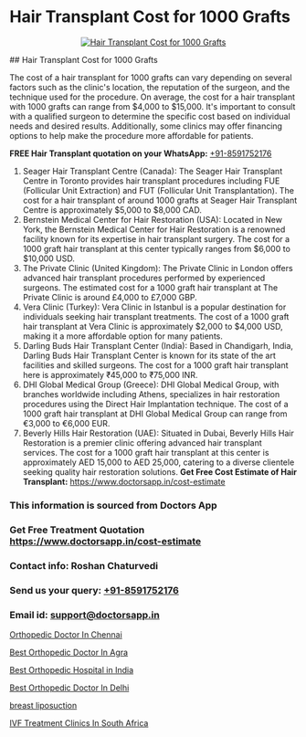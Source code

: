 # Hair Transplant Cost for 1000 Grafts

<p align="center">
  <a href="https://doctorsapp.co.in/treatment/hair-transplant">
    <img src="https://doctorsapp.co.in/uploads/treatment_image/transplant.jpg" alt="Hair Transplant Cost for 1000 Grafts">
  </a>
</p>
## Hair Transplant Cost for 1000 Grafts

The cost of a hair transplant for 1000 grafts can vary depending on several factors such as the clinic's location, the reputation of the surgeon, and the technique used for the procedure. On average, the cost for a hair transplant with 1000 grafts can range from $4,000 to $15,000. It's important to consult with a qualified surgeon to determine the specific cost based on individual needs and desired results. Additionally, some clinics may offer financing options to help make the procedure more affordable for patients.

**FREE Hair Transplant quotation on your WhatsApp:**  [+91-8591752176](https://api.whatsapp.com/send?phone=8591752176)

1) Seager Hair Transplant Centre (Canada): The Seager Hair Transplant Centre in Toronto provides hair transplant procedures including FUE (Follicular Unit Extraction) and FUT (Follicular Unit Transplantation). The cost for a hair transplant of around 1000 grafts at Seager Hair Transplant Centre is approximately $5,000 to $8,000 CAD.
2) Bernstein Medical Center for Hair Restoration (USA): Located in New York, the Bernstein Medical Center for Hair Restoration is a renowned facility known for its expertise in hair transplant surgery. The cost for a 1000 graft hair transplant at this center typically ranges from $6,000 to $10,000 USD.
3) The Private Clinic (United Kingdom): The Private Clinic in London offers advanced hair transplant procedures performed by experienced surgeons. The estimated cost for a 1000 graft hair transplant at The Private Clinic is around £4,000 to £7,000 GBP.
4) Vera Clinic (Turkey): Vera Clinic in Istanbul is a popular destination for individuals seeking hair transplant treatments. The cost of a 1000 graft hair transplant at Vera Clinic is approximately $2,000 to $4,000 USD, making it a more affordable option for many patients.
5) Darling Buds Hair Transplant Center (India): Based in Chandigarh, India, Darling Buds Hair Transplant Center is known for its state of the art facilities and skilled surgeons. The cost for a 1000 graft hair transplant here is approximately ₹45,000 to ₹75,000 INR.
6) DHI Global Medical Group (Greece): DHI Global Medical Group, with branches worldwide including Athens, specializes in hair restoration procedures using the Direct Hair Implantation technique. The cost of a 1000 graft hair transplant at DHI Global Medical Group can range from €3,000 to €6,000 EUR.
7) Beverly Hills Hair Restoration (UAE): Situated in Dubai, Beverly Hills Hair Restoration is a premier clinic offering advanced hair transplant services. The cost for a 1000 graft hair transplant at this center is approximately AED 15,000 to AED 25,000, catering to a diverse clientele seeking quality hair restoration solutions.
**Get Free Cost Estimate of Hair Transplant:** https://www.doctorsapp.in/cost-estimate

### This information is sourced from Doctors App 
### Get Free Treatment Quotation https://www.doctorsapp.in/cost-estimate
### Contact info: Roshan Chaturvedi 
### Send us your query: [+91-8591752176](https://api.whatsapp.com/send?phone=8591752176) 
### Email id: support@doctorsapp.in

[Orthopedic Doctor In Chennai](https://www.linkedin.com/pulse/orthopedic-doctor-chennai-doctorsapp-dhaka-2g6xe?trackingId=bjQm2%2FzpItxWxJQ6FU3rng%3D%3D&lipi=urn%3Ali%3Apage%3Ad_flagship3_company_admin%3Bo%2BosOGJBSO63YocmsfjAZA%3D%3D)

[Best Orthopedic Doctor In Agra](https://www.linkedin.com/pulse/best-orthopedic-doctor-agra-doctorsapp-dhaka-gn7ve?trackingId=rSK9G4KQT7%2FIKO4KLmXMfw%3D%3D&lipi=urn%3Ali%3Apage%3Ad_flagship3_company_admin%3Bo%2BosOGJBSO63YocmsfjAZA%3D%3D)

[Best Orthopedic Hospital in India](https://medium.com/@akashbhatt14/best-orthopedic-hospital-in-india-0b8b7e054384)

[Best Orthopedic Doctor In Delhi](https://medium.com/@akashbhatt14/best-orthopedic-doctor-in-delhi-857f31904ef8)

[breast liposuction](https://doctors-apps.github.io/doctorsapp/breast-liposuction)

[IVF Treatment Clinics In South Africa](https://doctors-apps.github.io/doctorsapp/ivf-treatment-clinics-in-south-africa)


